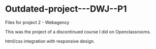 # Outdated-project---DWJ--P1
Files for project 2 - Webagency

This was the project of a discontinued course I did on Openclassrooms.

html/css integration with responsive design.
